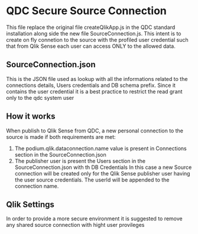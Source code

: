 # QDC Secure Source Connection
This file replace the original file createQlikApp.js in the QDC standard installation along side the new file SourceConnection.js.
This intent is to create on fly connetion to the source with the profiled user credential such that from Qlik Sense each user can access ONLY to the allowed data.

## SourceConnection.json
This is the JSON file used as lookup with all the informations related to the connections details, Users credentials and DB schema prefix. Since it contains the user credential it is a best practice to restrict the read grant only to the qdc system user

## How it works
When publish to Qlik Sense from QDC, a new personal connection to the source is made if both requirements are met:
  1) The podium.qlik.dataconnection.name value is present in Connections section in the SourceConnection.json
  2) The publisher user is present the Users section in the SourceConnection.json with th DB Credentials
In this case a new Source connection will be created only for the Qlik Sense publisher user having the user source credentials. The userId will be appended to the connection name.

## Qlik Settings
In order to provide a more secure environment it is suggested to remove any shared source connection with hight user provileges
